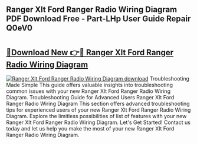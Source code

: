 ## Ranger Xlt Ford Ranger Radio Wiring Diagram PDF Download Free - Part-LHp User Guide Repair Q0eV0

# <h2><a href="http://dfj3r1e.blite.top/?on=Ranger+Xlt+Ford+Ranger+Radio+Wiring+Diagram">🔗Download New 👉🔴 Ranger Xlt Ford Ranger Radio Wiring Diagram</a></h2>

[![Ranger Xlt Ford Ranger Radio Wiring Diagram download](https://i.imgur.com/lujVjoI.png)](http://dfj3r1e.blite.top/?on=Ranger+Xlt+Ford+Ranger+Radio+Wiring+Diagram)
Troubleshooting Made Simple This guide offers valuable insights into troubleshooting common issues with your new Ranger Xlt Ford Ranger Radio Wiring Diagram. Troubleshooting Guide for Advanced Users Ranger Xlt Ford Ranger Radio Wiring Diagram This section offers advanced troubleshooting tips for experienced users of your new Ranger Xlt Ford Ranger Radio Wiring Diagram. Explore the limitless possibilities of list of features with your new Ranger Xlt Ford Ranger Radio Wiring Diagram. Let's Get Started! Contact us today and let us help you make the most of your new Ranger Xlt Ford Ranger Radio Wiring Diagram.
